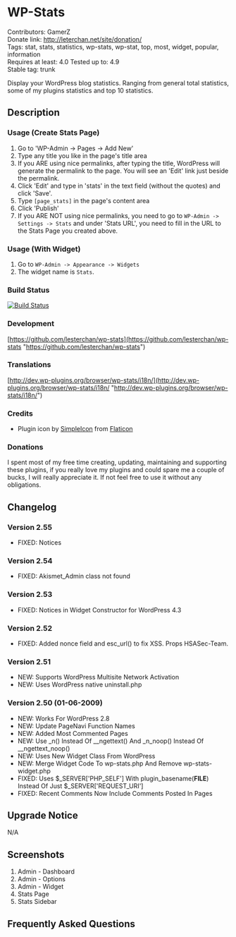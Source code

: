 # WP-Stats
Contributors: GamerZ  
Donate link: http://leterchan.net/site/donation/  
Tags: stat, stats, statistics, wp-stats, wp-stat, top, most, widget, popular, information  
Requires at least: 4.0
Tested up to: 4.9  
Stable tag: trunk  

Display your WordPress blog statistics. Ranging from general total statistics, some of my plugins statistics and top 10 statistics.

## Description

### Usage (Create Stats Page)
1. Go to 'WP-Admin -> Pages -> Add New'
2. Type any title you like in the page's title area
3. If you ARE using nice permalinks, after typing the title, WordPress will generate the permalink to the page. You will see an 'Edit' link just beside the permalink.
4. Click 'Edit' and type in 'stats' in the text field (without the quotes) and click 'Save'.
5. Type `[page_stats]` in the page's content area
6. Click 'Publish'
7. If you ARE NOT using nice permalinks, you need to go to `WP-Admin -> Settings -> Stats` and under 'Stats URL', you need to fill in the URL to the Stats Page you created above.

### Usage (With Widget)
1. Go to `WP-Admin -> Appearance -> Widgets`
2. The widget name is `Stats`.

### Build Status
[![Build Status](https://travis-ci.org/lesterchan/wp-stats.svg?branch=master)](https://travis-ci.org/lesterchan/wp-stats)

### Development
[https://github.com/lesterchan/wp-stats](https://github.com/lesterchan/wp-stats "https://github.com/lesterchan/wp-stats")

### Translations
[http://dev.wp-plugins.org/browser/wp-stats/i18n/](http://dev.wp-plugins.org/browser/wp-stats/i18n/ "http://dev.wp-plugins.org/browser/wp-stats/i18n/")

### Credits
* Plugin icon by [SimpleIcon](http://www.simpleicon.com) from [Flaticon](http://www.flaticon.com)

### Donations
I spent most of my free time creating, updating, maintaining and supporting these plugins, if you really love my plugins and could spare me a couple of bucks, I will really appreciate it. If not feel free to use it without any obligations.

## Changelog
### Version 2.55
* FIXED: Notices

### Version 2.54
* FIXED: Akismet_Admin class not found

### Version 2.53
* FIXED: Notices in Widget Constructor for WordPress 4.3

### Version 2.52
* FIXED: Added nonce field and esc_url() to fix XSS. Props HSASec-Team.

### Version 2.51
* NEW: Supports WordPress Multisite Network Activation
* NEW: Uses WordPress native uninstall.php

### Version 2.50 (01-06-2009)
* NEW: Works For WordPress 2.8
* NEW: Update PageNavi Function Names
* NEW: Added Most Commented Pages
* NEW: Use _n() Instead Of __ngettext() And _n_noop() Instead Of __ngettext_noop()
* NEW: Uses New Widget Class From WordPress
* NEW: Merge Widget Code To wp-stats.php And Remove wp-stats-widget.php
* FIXED: Uses $_SERVER['PHP_SELF'] With plugin_basename(__FILE__) Instead Of Just $_SERVER['REQUEST_URI']
* FIXED: Recent Comments Now Include Comments Posted In Pages

## Upgrade Notice

N/A

## Screenshots

1. Admin - Dashboard
2. Admin - Options
3. Admin - Widget
4. Stats Page
5. Stats Sidebar

## Frequently Asked Questions
